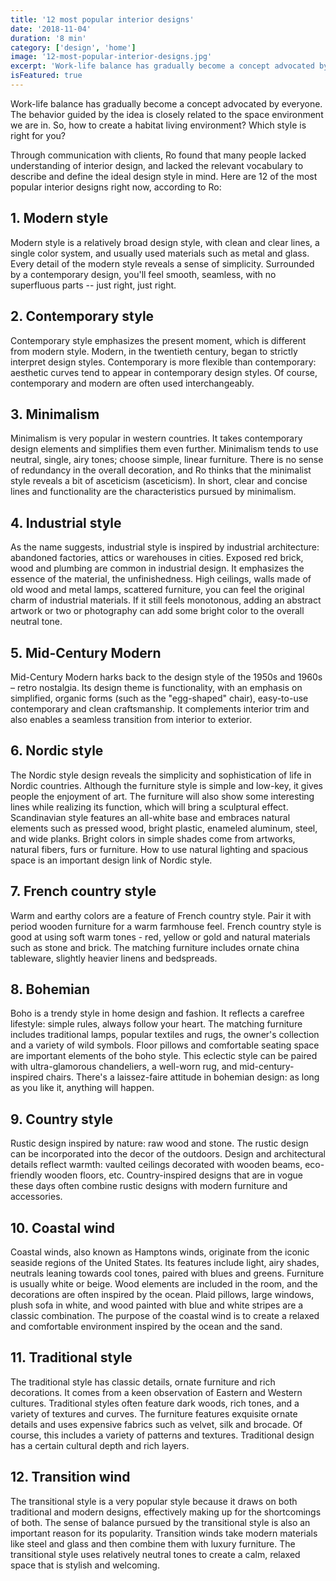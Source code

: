 ```yaml
---
title: '12 most popular interior designs'
date: '2018-11-04'
duration: '8 min'
category: ['design', 'home']
image: '12-most-popular-interior-designs.jpg'
excerpt: 'Work-life balance has gradually become a concept advocated by everyone. The behavior guided by the idea is closely related to the space environment we are in. So, how to create a habitat living environment? Which style is right for you?'
isFeatured: true
---
```


Work-life balance has gradually become a concept advocated by everyone. The behavior guided by the idea is closely related to the space environment we are in. So, how to create a habitat living environment? Which style is right for you?

Through communication with clients, Ro found that many people lacked understanding of interior design, and lacked the relevant vocabulary to describe and define the ideal design style in mind. Here are 12 of the most popular interior designs right now, according to Ro:

## 1. Modern style

Modern style is a relatively broad design style, with clean and clear lines, a single color system, and usually used materials such as metal and glass. Every detail of the modern style reveals a sense of simplicity. Surrounded by a contemporary design, you'll feel smooth, seamless, with no superfluous parts -- just right, just right.

## 2. Contemporary style

Contemporary style emphasizes the present moment, which is different from modern style. Modern, in the twentieth century, began to strictly interpret design styles. Contemporary is more flexible than contemporary: aesthetic curves tend to appear in contemporary design styles. Of course, contemporary and modern are often used interchangeably.

## 3. Minimalism

Minimalism is very popular in western countries. It takes contemporary design elements and simplifies them even further. Minimalism tends to use neutral, single, airy tones; choose simple, linear furniture. There is no sense of redundancy in the overall decoration, and Ro thinks that the minimalist style reveals a bit of asceticism (asceticism). In short, clear and concise lines and functionality are the characteristics pursued by minimalism.

## 4. Industrial style

As the name suggests, industrial style is inspired by industrial architecture: abandoned factories, attics or warehouses in cities. Exposed red brick, wood and plumbing are common in industrial design. It emphasizes the essence of the material, the unfinishedness. High ceilings, walls made of old wood and metal lamps, scattered furniture, you can feel the original charm of industrial materials. If it still feels monotonous, adding an abstract artwork or two or photography can add some bright color to the overall neutral tone.

## 5. Mid-Century Modern

Mid-Century Modern harks back to the design style of the 1950s and 1960s – retro nostalgia. Its design theme is functionality, with an emphasis on simplified, organic forms (such as the "egg-shaped" chair), easy-to-use contemporary and clean craftsmanship. It complements interior trim and also enables a seamless transition from interior to exterior.

## 6. Nordic style

The Nordic style design reveals the simplicity and sophistication of life in Nordic countries. Although the furniture style is simple and low-key, it gives people the enjoyment of art. The furniture will also show some interesting lines while realizing its function, which will bring a sculptural effect.
Scandinavian style features an all-white base and embraces natural elements such as pressed wood, bright plastic, enameled aluminum, steel, and wide planks. Bright colors in simple shades come from artworks, natural fibers, furs or furniture. How to use natural lighting and spacious space is an important design link of Nordic style.

## 7. French country style

Warm and earthy colors are a feature of French country style. Pair it with period wooden furniture for a warm farmhouse feel.
French country style is good at using soft warm tones - red, yellow or gold and natural materials such as stone and brick. The matching furniture includes ornate china tableware, slightly heavier linens and bedspreads.

## 8. Bohemian

Boho is a trendy style in home design and fashion. It reflects a carefree lifestyle: simple rules, always follow your heart. The matching furniture includes traditional lamps, popular textiles and rugs, the owner's collection and a variety of wild symbols.
Floor pillows and comfortable seating space are important elements of the boho style. This eclectic style can be paired with ultra-glamorous chandeliers, a well-worn rug, and mid-century-inspired chairs. There's a laissez-faire attitude in bohemian design: as long as you like it, anything will happen.

## 9. Country style

Rustic design inspired by nature: raw wood and stone.
The rustic design can be incorporated into the decor of the outdoors. Design and architectural details reflect warmth: vaulted ceilings decorated with wooden beams, eco-friendly wooden floors, etc. Country-inspired designs that are in vogue these days often combine rustic designs with modern furniture and accessories.

## 10. Coastal wind

Coastal winds, also known as Hamptons winds, originate from the iconic seaside regions of the United States. Its features include light, airy shades, neutrals leaning towards cool tones, paired with blues and greens. Furniture is usually white or beige. Wood elements are included in the room, and the decorations are often inspired by the ocean. Plaid pillows, large windows, plush sofa in white, and wood painted with blue and white stripes are a classic combination.
The purpose of the coastal wind is to create a relaxed and comfortable environment inspired by the ocean and the sand.

## 11. Traditional style

The traditional style has classic details, ornate furniture and rich decorations. It comes from a keen observation of Eastern and Western cultures. Traditional styles often feature dark woods, rich tones, and a variety of textures and curves. The furniture features exquisite ornate details and uses expensive fabrics such as velvet, silk and brocade. Of course, this includes a variety of patterns and textures. Traditional design has a certain cultural depth and rich layers.

## 12. Transition wind

The transitional style is a very popular style because it draws on both traditional and modern designs, effectively making up for the shortcomings of both. The sense of balance pursued by the transitional style is also an important reason for its popularity.
Transition winds take modern materials like steel and glass and then combine them with luxury furniture. The transitional style uses relatively neutral tones to create a calm, relaxed space that is stylish and welcoming.
